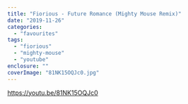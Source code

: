 ```yaml
---
title: "Fiorious - Future Romance (Mighty Mouse Remix)"
date: "2019-11-26"
categories: 
  - "favourites"
tags: 
  - "fiorious"
  - "mighty-mouse"
  - "youtube"
enclosure: ""
coverImage: "81NK15OQJc0.jpg"
---
```


https://youtu.be/81NK15OQJc0
